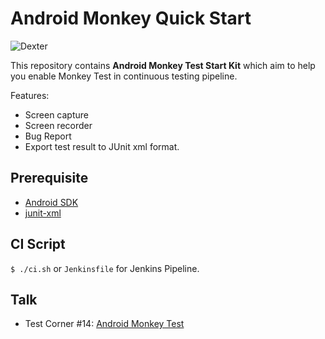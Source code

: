 # Android Monkey Quick Start
![Dexter](https://upload.wikimedia.org/wikipedia/commons/thumb/6/69/Crystal_the_Monkey_at_SDCC_2012_%28cropped%29.jpg/220px-Crystal_the_Monkey_at_SDCC_2012_%28cropped%29.jpg)

This repository contains __Android Monkey Test Start Kit__ which aim to help you enable Monkey Test in continuous testing pipeline.

Features:
  * Screen capture
  * Screen recorder
  * Bug Report
  * Export test result to JUnit xml format.

## Prerequisite
  * [Android SDK](https://developer.android.com/studio/index.html#downloads)
  * [junit-xml](https://pypi.python.org/pypi/junit-xml)

## CI Script
`$ ./ci.sh` or `Jenkinsfile` for Jenkins Pipeline.

## Talk
  * Test Corner #14: [Android Monkey Test](https://goo.gl/meojKm)

